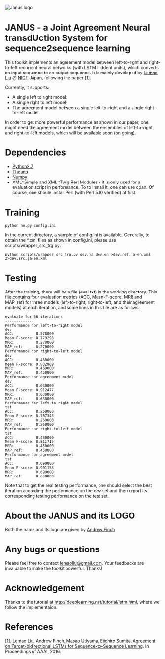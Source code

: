 
![Janus logo](https://github.com/lemaoliu/Agtarbidir/issues/1)


# JANUS - a Joint Agreement Neural transdUction System for sequence2sequence learning

This toolkit implements an agreement model between left-to-right and right-to-left recurrent neural networks (with LSTM hiddent units), which converts an input sequence to an output sequence.
It is mainly developed by [Lemao Liu](https://sites.google.com/site/lemaoliu/) @ [NICT](http://www.nict.go.jp/en/univ-com/) Japan, following the paper [1].

Currently, it supports:
- A single left to right model;
- A single right to left model;
- The agreement model between a single left-to-right and a single right-to-left model.

In order to get more powerful performance as shown in our paper, one might need the agreement model between the ensembles of left-to-right and right-to-left models, which will be available soon (on going). 


# Dependencies
- [Python2.7](https://www.python.org/download/releases/2.7/)
- [Theano](https://github.com/Theano/Theano)
- [Numpy](http://www.numpy.org/)
- XML::Simple and XML::Twig Perl Modules -
  It is only used for a evaluation script in performance. To to install it, one can use cpan. Of course, one shoule install   Perl (with Perl 5.10 verified) at first.



# Training
```
python nn.py config.ini
```
In the current directory, a sample of config.ini is available.
Generally, to obtain the *.xml files as shown in config.ini, please use scripts/wrapper_src_trg.py:
```
python scripts/wrapper_src_trg.py dev.ja dev.en >dev.ref.ja-en.xml 2>dev.src.ja-en.xml
```

# Testing
After the training, there will be a file (eval.txt) in the working directory. 
This file contains four evaluation metrics (ACC, Mean-F-score, MRR and MAP_ref) for three models (left-to-right, right-to-left, and their agreement models) at each iteration, and some lines in this file are as follows:
```
evaluate for 66 iterations
-------------
Performance for left-to-right model
dev
ACC:          0.270000
Mean F-score: 0.779298
MRR:          0.270000
MAP_ref:      0.270000
Performance for right-to-left model
dev
ACC:          0.460000
Mean F-score: 0.832969
MRR:          0.460000
MAP_ref:      0.460000
Performance for agreement model
dev
ACC:          0.630000
Mean F-score: 0.912477
MRR:          0.630000
MAP_ref:      0.630000
Performance for left-to-right model
tst
ACC:          0.260000
Mean F-score: 0.767345
MRR:          0.260000
MAP_ref:      0.260000
Performance for right-to-left model
tst
ACC:          0.450000
Mean F-score: 0.811715
MRR:          0.450000
MAP_ref:      0.450000
Performance for agreement model
tst
ACC:          0.690000
Mean F-score: 0.901153
MRR:          0.690000
MAP_ref:      0.690000
```
Note that to get the real testing performance, one should select the best iteration according the performance on the dev set and then report its corresponding testing performance on the test set.

# About the JANUS and its LOGO
Both the name and its logo are given by [Andrew Finch](http://www.andrewfinch.com/)


# Any bugs or questions
Please feel free to contact lemaoliu@gmail.com. Your feedbacks are invaluable to make the toolkit powerful. Thanks!

# Acknowledgement
Thanks to the tutorial at http://deeplearning.net/tutorial/lstm.html, where we follow the implementaion.

# References
[1]. Lemao Liu, Andrew Finch, Masao Utiyama, Eiichiro Sumita. [Agreement on Target-bidirectional LSTMs for Sequence-to-Sequence Learning](https://docs.google.com/viewer?a=v&pid=sites&srcid=ZGVmYXVsdGRvbWFpbnxsZW1hb2xpdXxneDo0ZTdmOWJlN2U3ZDAwMDFi). In Proceedings of AAAI, 2016.




